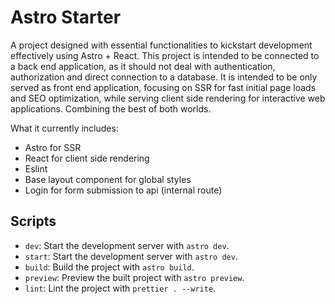 # Astro Starter

A project designed with essential functionalities to kickstart development effectively using Astro + React.
This project is intended to be connected to a back end application, as it should not deal with authentication, authorization and direct connection to a database. It is intended to be only served as front end application, focusing on SSR for fast initial page loads and SEO optimization, while serving client side rendering for interactive web applications. Combining the best of both worlds.

What it currently includes:

- Astro for SSR
- React for client side rendering
- Eslint
- Base layout component for global styles
- Login for form submission to api (internal route)

## Scripts

- `dev`: Start the development server with `astro dev`.
- `start`: Start the development server with `astro dev`.
- `build`: Build the project with `astro build`.
- `preview`: Preview the built project with `astro preview`.
- `lint`: Lint the project with `prettier . --write`.
